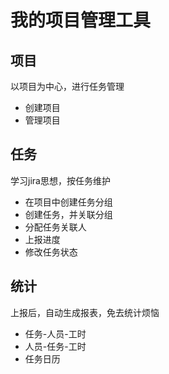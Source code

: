 # 我的项目管理工具

## 项目

以项目为中心，进行任务管理

* 创建项目
* 管理项目

## 任务

学习jira思想，按任务维护

* 在项目中创建任务分组
* 创建任务，并关联分组
* 分配任务关联人
* 上报进度
* 修改任务状态

## 统计

上报后，自动生成报表，免去统计烦恼

* 任务-人员-工时
* 人员-任务-工时
* 任务日历

